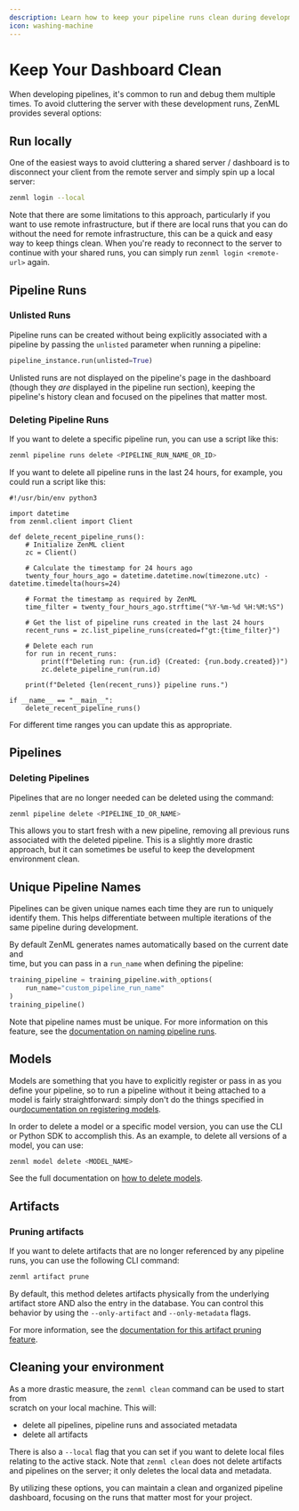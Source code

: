 ```yaml
---
description: Learn how to keep your pipeline runs clean during development.
icon: washing-machine
---
```


# Keep Your Dashboard Clean

When developing pipelines, it's common to run and debug them multiple times. To avoid cluttering the server with these development runs, ZenML provides several options:

## Run locally

One of the easiest ways to avoid cluttering a shared server / dashboard is to disconnect your client from the remote server and simply spin up a local server:

```bash
zenml login --local
```

Note that there are some limitations to this approach, particularly if you want to use remote infrastructure, but if there are local runs that you can do without the need for remote infrastructure, this can be a quick and easy way to keep things clean. When you're ready to reconnect to the server to continue with your shared runs, you can simply run `zenml login <remote-url>` again.

## Pipeline Runs

### Unlisted Runs

Pipeline runs can be created without being explicitly associated with a pipeline by passing the `unlisted` parameter when running a pipeline:

```python
pipeline_instance.run(unlisted=True)
```

Unlisted runs are not displayed on the pipeline's page in the dashboard (though they _are_ displayed in the pipeline run section), keeping the pipeline's history clean and focused on the pipelines that matter most.

### Deleting Pipeline Runs

If you want to delete a specific pipeline run, you can use a script like this:

```bash
zenml pipeline runs delete <PIPELINE_RUN_NAME_OR_ID>
```

If you want to delete all pipeline runs in the last 24 hours, for example, you\
could run a script like this:

```
#!/usr/bin/env python3

import datetime
from zenml.client import Client

def delete_recent_pipeline_runs():
    # Initialize ZenML client
    zc = Client()
    
    # Calculate the timestamp for 24 hours ago
    twenty_four_hours_ago = datetime.datetime.now(timezone.utc) - datetime.timedelta(hours=24)
    
    # Format the timestamp as required by ZenML
    time_filter = twenty_four_hours_ago.strftime("%Y-%m-%d %H:%M:%S")
    
    # Get the list of pipeline runs created in the last 24 hours
    recent_runs = zc.list_pipeline_runs(created=f"gt:{time_filter}")
    
    # Delete each run
    for run in recent_runs:
        print(f"Deleting run: {run.id} (Created: {run.body.created})")
        zc.delete_pipeline_run(run.id)
    
    print(f"Deleted {len(recent_runs)} pipeline runs.")

if __name__ == "__main__":
    delete_recent_pipeline_runs()
```

For different time ranges you can update this as appropriate.

## Pipelines

### Deleting Pipelines

Pipelines that are no longer needed can be deleted using the command:

```bash
zenml pipeline delete <PIPELINE_ID_OR_NAME>
```

This allows you to start fresh with a new pipeline, removing all previous runs associated with the deleted pipeline. This is a slightly more drastic approach, but it can sometimes be useful to keep the development environment clean.

## Unique Pipeline Names

Pipelines can be given unique names each time they are run to uniquely identify them. This helps differentiate between multiple iterations of the same pipeline during development.

By default ZenML generates names automatically based on the current date and\
time, but you can pass in a `run_name` when defining the pipeline:

```python
training_pipeline = training_pipeline.with_options(
    run_name="custom_pipeline_run_name"
)
training_pipeline()
```

Note that pipeline names must be unique. For more information on this feature, see the [documentation on naming pipeline runs](https://docs.zenml.io/concepts/steps_and_pipelines/configuration/name-your-pipeline-runs).

## Models

Models are something that you have to explicitly register or pass in as you define your pipeline, so to run a pipeline without it being attached to a model is fairly straightforward: simply don't do the things specified in our[documentation on registering models](https://docs.zenml.io/concepts/models).

In order to delete a model or a specific model version, you can use the CLI or Python SDK to accomplish this. As an example, to delete all versions of a model, you can use:

```bash
zenml model delete <MODEL_NAME>
```

See the full documentation on [how to delete models](https://docs.zenml.io/how-to/model-management-metrics/model-control-plane/delete-a-model).

## Artifacts

### Pruning artifacts

If you want to delete artifacts that are no longer referenced by any pipeline\
runs, you can use the following CLI command:

```bash
zenml artifact prune
```

By default, this method deletes artifacts physically from the underlying artifact store AND also the entry in the database. You can control this behavior by using the `--only-artifact` and `--only-metadata` flags.

For more information, see the [documentation for this artifact pruning feature](https://docs.zenml.io/how-to/data-artifact-management/handle-data-artifacts/delete-an-artifact).

## Cleaning your environment

As a more drastic measure, the `zenml clean` command can be used to start from\
scratch on your local machine. This will:

* delete all pipelines, pipeline runs and associated metadata
* delete all artifacts

There is also a `--local` flag that you can set if you want to delete local files relating to the active stack. Note that `zenml clean` does not delete artifacts and pipelines on the server; it only deletes the local data and metadata.

By utilizing these options, you can maintain a clean and organized pipeline dashboard, focusing on the runs that matter most for your project.